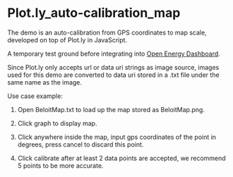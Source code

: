 # Plot.ly_auto-calibration_map
The demo is an auto-calibration from GPS coordinates to map scale, developed on top of Plot.ly in JavaScript.

A temporary test ground before integrating into [Open Energy Dashboard](https://github.com/OpenEnergyDashboard/OED).

Since Plot.ly only accepts url or data uri strings as image source, images used for this demo are converted to data uri stored in a .txt file under the same name as the image.


Use case example: 

1. Open BeloitMap.txt to load up the map stored as BeloitMap.png.

2. Click graph to display map.

3. Click anywhere inside the map, input gps coordinates of the point in degrees, press cancel to discard this point.

4. Click calibrate after at least 2 data points are accepted, we recommend 5 points to be more accurate. 
